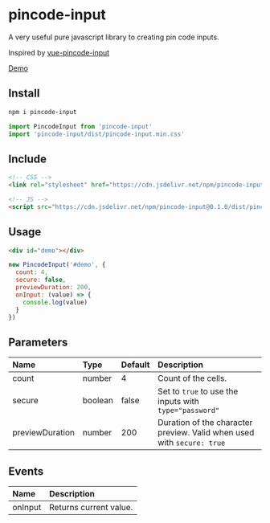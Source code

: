 # pincode-input

A very useful pure javascript library to creating pin code inputs.

Inspired by [vue-pincode-input](https://github.com/Seokky/vue-pincode-input)

[Demo](https://dgknca.github.io/pincode-input/)

## Install

```bash
npm i pincode-input
```

```js
import PincodeInput from 'pincode-input'
import 'pincode-input/dist/pincode-input.min.css'
```

## Include

```html
<!-- CSS -->
<link rel="stylesheet" href="https://cdn.jsdelivr.net/npm/pincode-input@0.1.0/dist/pincode-input.min.css" />

<!-- JS -->
<script src="https://cdn.jsdelivr.net/npm/pincode-input@0.1.0/dist/pincode-input.min.js"></script>
```

## Usage

```html
<div id="demo"></div>
```

```js
new PincodeInput('#demo', {
  count: 4,
  secure: false,
  previewDuration: 200,
  onInput: (value) => {
    console.log(value)
  }
})
```

## Parameters

| Name            | Type    | Default | Description                                                            |
| :-------------- | :------ | :------ | :--------------------------------------------------------------------- |
| count           | number  | 4       | Count of the cells.                                                    |
| secure          | boolean | false   | Set to `true` to use the inputs with `type="password"`                 |
| previewDuration | number  | 200     | Duration of the character preview. Valid when used with `secure: true` |

## Events

| Name    | Description            |
| :------ | :--------------------- |
| onInput | Returns current value. |
